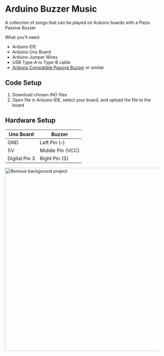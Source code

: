 # Arduino Buzzer Music
A collection of songs that can be played on Arduino boards with a Piezo Passive Buzzer

What you'll need:
* Arduino IDE
* Arduino Uno Board
* Arduino Jumper Wires
* USB Type-A to Type-B cable
* [Arduino Compatible Passive Buzzer](https://www.thegeekpub.com/wiki/sensor-wiki-ky-006-passive-piezo-buzzer-module/) or similar

## Code Setup
1. Download chosen INO files
2. Open file in Arduino IDE, select your board, and upload the file to the board

## Hardware Setup
| Uno Board    | Buzzer         |
|--------------|----------------|
|GND           |Left Pin (–)    |
|5V            |Middle Pin (VCC)|
|Digital Pin 3 |Right Pin (S)   |

<img width="1376" height="599" alt="Remove background project" src="https://github.com/user-attachments/assets/0cf33765-f76a-439e-aee8-24d9d18de347" />
